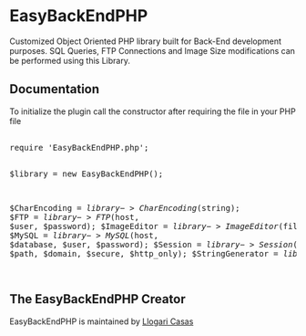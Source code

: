 # EasyBackEndPHP

<p>Customized Object Oriented PHP library built for Back-End development purposes. SQL Queries, FTP Connections and Image Size modifications can be performed using this Library.</p>


<h2>Documentation</h2>
<p>To initialize the plugin call the constructor after requiring the file in your PHP file</p>
<pre>  
require 'EasyBackEndPHP.php';
  
  $library = new EasyBackEndPHP();
  
  $CharEncoding    = $library->CharEncoding($string);
  $FTP             = $library->FTP($host, $user, $password);
  $ImageEditor     = $library->ImageEditor($filename);
  $MySQL           = $library->MySQL($host, $database, $user, $password);
  $Session         = $library->Session($lifetime, $path, $domain, $secure, $http_only);
  $StringGenerator = $library->StringGenerator($lenght);
  
</pre>
<h2>The EasyBackEndPHP Creator</h2>
<p>EasyBackEndPHP is maintained by <a href="https://github.com/llogaricasas" target="_blank">Llogari Casas</a></p>
